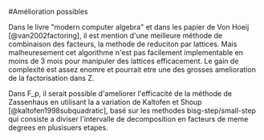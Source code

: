 #Amélioration possibles

Dans le livre "modern computer algebra" et dans les papier de Von Hoeij [@van2002factoring], il est mention d'une meilleure méthode
de combinaison des facteurs, la methode de reduciton par lattices.
Mais malheuresement cet algorithme n'est pas facilement implementable en moins de 3 mois pour manipuler des lattices efficacement.
Le gain de complexité est assez enomre et pourrait etre une des grosses amelioration de la factorisation dans Z.

Dans F_p, il serait possible d'ameliorer l'efficacité de la méthode de Zassenhaus en utilisant la a variation de Kaltofen et Shoup [@kaltofen1998subquadratic],
basé sur les methodes bisg-step/small-step qui consiste a diviser l'intervalle de decomposition en facteurs de meme degrees en plusisuers etapes.

